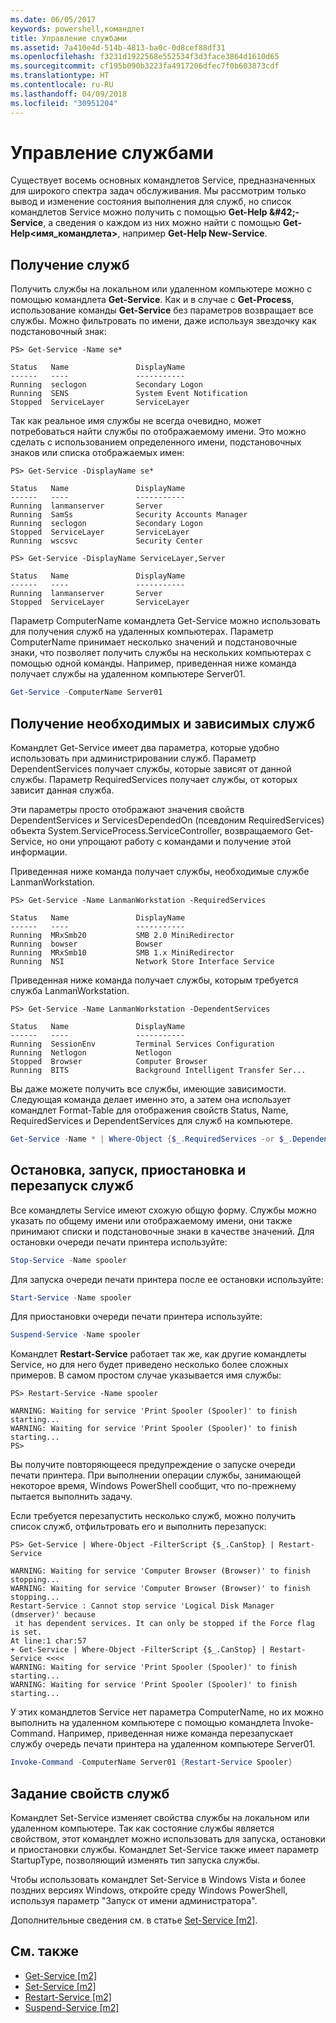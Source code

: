 ```yaml
---
ms.date: 06/05/2017
keywords: powershell,командлет
title: Управление службами
ms.assetid: 7a410e4d-514b-4813-ba0c-0d8cef88df31
ms.openlocfilehash: f3231d1922568e552534f3d3face3864d1610d65
ms.sourcegitcommit: cf195b090b3223fa4917206dfec7f0b603873cdf
ms.translationtype: HT
ms.contentlocale: ru-RU
ms.lasthandoff: 04/09/2018
ms.locfileid: "30951204"
---
```

# <a name="managing-services"></a>Управление службами

Существует восемь основных командлетов Service, предназначенных для широкого спектра задач обслуживания. Мы рассмотрим только вывод и изменение состояния выполнения для служб, но список командлетов Service можно получить с помощью **Get-Help \&#42;-Service**, а сведения о каждом из них можно найти с помощью **Get-Help<имя_командлета>**, например **Get-Help New-Service**.

## <a name="getting-services"></a>Получение служб

Получить службы на локальном или удаленном компьютере можно с помощью командлета **Get-Service**. Как и в случае с **Get-Process**, использование команды **Get-Service** без параметров возвращает все службы. Можно фильтровать по имени, даже используя звездочку как подстановочный знак:

```
PS> Get-Service -Name se*

Status   Name               DisplayName
------   ----               -----------
Running  seclogon           Secondary Logon
Running  SENS               System Event Notification
Stopped  ServiceLayer       ServiceLayer
```

Так как реальное имя службы не всегда очевидно, может потребоваться найти службы по отображаемому имени. Это можно сделать с использованием определенного имени, подстановочных знаков или списка отображаемых имен:

```
PS> Get-Service -DisplayName se*

Status   Name               DisplayName
------   ----               -----------
Running  lanmanserver       Server
Running  SamSs              Security Accounts Manager
Running  seclogon           Secondary Logon
Stopped  ServiceLayer       ServiceLayer
Running  wscsvc             Security Center

PS> Get-Service -DisplayName ServiceLayer,Server

Status   Name               DisplayName
------   ----               -----------
Running  lanmanserver       Server
Stopped  ServiceLayer       ServiceLayer
```

Параметр ComputerName командлета Get-Service можно использовать для получения служб на удаленных компьютерах. Параметр ComputerName принимает несколько значений и подстановочные знаки, что позволяет получить службы на нескольких компьютерах с помощью одной команды. Например, приведенная ниже команда получает службы на удаленном компьютере Server01.

```powershell
Get-Service -ComputerName Server01
```

## <a name="getting-required-and-dependent-services"></a>Получение необходимых и зависимых служб

Командлет Get-Service имеет два параметра, которые удобно использовать при администрировании служб. Параметр DependentServices получает службы, которые зависят от данной службы. Параметр RequiredServices получает службы, от которых зависит данная служба.

Эти параметры просто отображают значения свойств DependentServices и ServicesDependedOn (псевдоним RequiredServices) объекта System.ServiceProcess.ServiceController, возвращаемого Get-Service, но они упрощают работу с командами и получение этой информации.

Приведенная ниже команда получает службы, необходимые службе LanmanWorkstation.

```
PS> Get-Service -Name LanmanWorkstation -RequiredServices

Status   Name               DisplayName
------   ----               -----------
Running  MRxSmb20           SMB 2.0 MiniRedirector
Running  bowser             Bowser
Running  MRxSmb10           SMB 1.x MiniRedirector
Running  NSI                Network Store Interface Service
```

Приведенная ниже команда получает службы, которым требуется служба LanmanWorkstation.

```
PS> Get-Service -Name LanmanWorkstation -DependentServices

Status   Name               DisplayName
------   ----               -----------
Running  SessionEnv         Terminal Services Configuration
Running  Netlogon           Netlogon
Stopped  Browser            Computer Browser
Running  BITS               Background Intelligent Transfer Ser...
```

Вы даже можете получить все службы, имеющие зависимости. Следующая команда делает именно это, а затем она использует командлет Format-Table для отображения свойств Status, Name, RequiredServices и DependentServices для служб на компьютере.

```powershell
Get-Service -Name * | Where-Object {$_.RequiredServices -or $_.DependentServices} | Format-Table -Property Status, Name, RequiredServices, DependentServices -auto
```

## <a name="stopping-starting-suspending-and-restarting-services"></a>Остановка, запуск, приостановка и перезапуск служб
Все командлеты Service имеют схожую общую форму. Службы можно указать по общему имени или отображаемому имени, они также принимают списки и подстановочные знаки в качестве значений. Для остановки очереди печати принтера используйте:

```powershell
Stop-Service -Name spooler
```

Для запуска очереди печати принтера после ее остановки используйте:

```powershell
Start-Service -Name spooler
```

Для приостановки очереди печати принтера используйте:

```powershell
Suspend-Service -Name spooler
```

Командлет **Restart-Service** работает так же, как другие командлеты Service, но для него будет приведено несколько более сложных примеров. В самом простом случае указывается имя службы:

```
PS> Restart-Service -Name spooler

WARNING: Waiting for service 'Print Spooler (Spooler)' to finish starting...
WARNING: Waiting for service 'Print Spooler (Spooler)' to finish starting...
PS>
```

Вы получите повторяющееся предупреждение о запуске очереди печати принтера. При выполнении операции службы, занимающей некоторое время, Windows PowerShell сообщит, что по-прежнему пытается выполнить задачу.

Если требуется перезапустить несколько служб, можно получить список служб, отфильтровать его и выполнить перезапуск:

```
PS> Get-Service | Where-Object -FilterScript {$_.CanStop} | Restart-Service

WARNING: Waiting for service 'Computer Browser (Browser)' to finish stopping...
WARNING: Waiting for service 'Computer Browser (Browser)' to finish stopping...
Restart-Service : Cannot stop service 'Logical Disk Manager (dmserver)' because
 it has dependent services. It can only be stopped if the Force flag is set.
At line:1 char:57
+ Get-Service | Where-Object -FilterScript {$_.CanStop} | Restart-Service <<<<
WARNING: Waiting for service 'Print Spooler (Spooler)' to finish starting...
WARNING: Waiting for service 'Print Spooler (Spooler)' to finish starting...
```

У этих командлетов Service нет параметра ComputerName, но их можно выполнить на удаленном компьютере с помощью командлета Invoke-Command. Например, приведенная ниже команда перезапускает службу очередь печати принтера на удаленном компьютере Server01.

```powershell
Invoke-Command -ComputerName Server01 {Restart-Service Spooler}
```

## <a name="setting-service-properties"></a>Задание свойств служб

Командлет Set-Service изменяет свойства службы на локальном или удаленном компьютере. Так как состояние службы является свойством, этот командлет можно использовать для запуска, остановки и приостановки службы. Командлет Set-Service также имеет параметр StartupType, позволяющий изменять тип запуска службы.

Чтобы использовать командлет Set-Service в Windows Vista и более поздних версиях Windows, откройте среду Windows PowerShell, используя параметр "Запуск от имени администратора".

Дополнительные сведения см. в статье [Set-Service [m2]](https://technet.microsoft.com/library/b71e29ed-372b-4e32-a4b7-5eb6216e56c3).

## <a name="see-also"></a>См. также

- [Get-Service [m2]](https://technet.microsoft.com/en-us/library/0a09cb22-0a1c-4a79-9851-4e53075f9cf6)
- [Set-Service [m2]](https://technet.microsoft.com/library/b71e29ed-372b-4e32-a4b7-5eb6216e56c3)
- [Restart-Service [m2]](https://technet.microsoft.com/en-us/library/45acf50d-2277-4523-baf7-ce7ced977d0f)
- [Suspend-Service [m2]](https://technet.microsoft.com/en-us/library/c8492b87-0e21-4faf-8054-3c83c2ec2826)